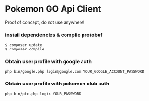 # Pokemon GO Api Client

Proof of concept, do not use anywhere!  

### Install dependencies & compile protobuf 
```
$ composer update
$ composer compile
```

### Obtain user profile with google auth

```
php bin/google.php login@google.com YOUR_GOOGLE_ACCOUNT_PASSWORD
```

### Obtain user profile with pokemon club auth

```
php bin/ptc.php login YOUR_PASSWORD
```
